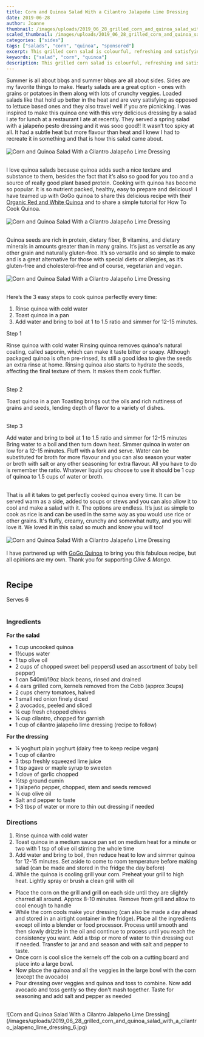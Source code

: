 ```yaml
---
title: Corn and Quinoa Salad With a Cilantro Jalapeño Lime Dressing
date: 2019-06-28
author: Joanne
thumbnail: /images/uploads/2019_06_28_grilled_corn_and_quinoa_salad_with_a_cilantro_jalapeno_lime_dressing_1.jpg
scaled_thumbnail: /images/uploads/2019_06_28_grilled_corn_and_quinoa_salad_with_a_cilantro_jalapeno_lime_dressing_0.jpg
categories: ["sides"]
tags: ["salads", "corn", "quinoa", "sponsored"]
excerpt: This grilled corn salad is colourful, refreshing and satisfying, with a fresh and fabulous dressing 
keywords: ["salad", "corn", "quinoa"]
description: This grilled corn salad is colourful, refreshing and satisfying, with a fresh and fabulous dressing 
---
```


Summer is all about bbqs and summer bbqs are all about sides. Sides are my favorite things to make. Hearty salads are a great option - ones with grains or potatoes in them along with lots of crunchy veggies. Loaded salads like that hold up better in the heat and are very satisfying as opposed to lettuce based ones and they also travel well if you are picnicking. I was inspired to make this quinoa one with this very delicious dressing by a salad I ate for lunch at a restaurant I ate at recently. They served a spring salad with a jalapeño pesto dressing and it was sooo good!!  It wasn’t too spicy at all. It had a subtle heat but more flavour than heat and I knew I had to recreate it in something and that is how this salad came about. 
</br>
</br>
![Corn and Quinoa Salad With a Cilantro Jalapeño Lime Dressing](/images/uploads/2019_06_28_grilled_corn_and_quinoa_salad_with_a_cilantro_jalapeno_lime_dressing_2.jpg)
</br>
</br>

I love quinoa salads because quinoa adds such a nice texture and substance to them, besides the fact that it’s also so good for you too and a source of really good plant based protein. Cooking with quinoa has become so popular. It is so nutrient packed, healthy, easy to prepare and delicious!  I have teamed up with GoGo quinoa to share this delicious recipe with their <span class="highlight"><a rel="nofollow" href="https://www.gogoquinoa.com/products/quinoa-white-red/">Organic Red and White Quinoa</a></span> and to share a simple tutorial for How To Cook Quinoa.
</br>
</br>
![Corn and Quinoa Salad With a Cilantro Jalapeño Lime Dressing](/images/uploads/2019_06_28_grilled_corn_and_quinoa_salad_with_a_cilantro_jalapeno_lime_dressing_3.jpg)
</br>
</br>

Quinoa seeds are rich in protein, dietary fiber, B vitamins, and dietary minerals in amounts greater than in many grains. It’s just as versatile as any other grain and naturally gluten-free.  It’s so versatile and so simple to make and is a great alternative for those with special diets or allergies, as it’s gluten-free and cholesterol-free and of course, vegetarian and vegan. 
</br>
</br>
![Corn and Quinoa Salad With a Cilantro Jalapeño Lime Dressing](/images/uploads/2019_06_28_grilled_corn_and_quinoa_salad_with_a_cilantro_jalapeno_lime_dressing_4.jpg)
</br>
</br>

Here’s the 3 easy steps to cook quinoa perfectly every time: 

1. Rinse quinoa with cold water 
2. Toast quinoa in a pan
3. Add water and bring to boil at 1 to 1.5 ratio and simmer for 12-15 minutes. 

Step 1  

Rinse quinoa with cold water 
Rinsing quinoa removes quinoa's natural coating, called saponin, which can make it taste bitter or soapy. Although packaged quinoa is often pre-rinsed, its still a good idea to give the seeds an extra rinse at home. Rinsing quinoa also starts to hydrate the seeds, affecting the final texture of them. It makes them cook fluffier. 
</br>
</br>

Step 2  

Toast quinoa in a pan
Toasting brings out the oils and rich nuttiness of grains and seeds, lending depth of flavor to a variety of dishes.
</br>
</br>

Step 3  

Add water and bring to boil at 1 to 1.5 ratio and simmer for 12-15 minutes
Bring water to a boil and then turn down heat. Simmer quinoa in water on low for a 12-15 minutes. Fluff with a fork and serve. Water can be substituted for broth for more flavour and you can also season your water or broth with salt or any other seasoning for extra flavour. All you have to do is remember the ratio.  Whatever liquid you choose to use it should be 1 cup of quinoa to 1.5 cups of water or broth. 
</br>
</br>

That is all it takes to get perfectly cooked quinoa every time. It can be served warm as a side, added to soups or stews and you can also allow it to cool and make a salad with it. The options are endless. It’s just as simple to cook as rice is and can be used in the same way as you would use rice or other grains. It's fluffy, creamy, crunchy and somewhat nutty, and you will love it. We loved it in this salad so much and know you will too! 
</br>
</br>
![Corn and Quinoa Salad With a Cilantro Jalapeño Lime Dressing](/images/uploads/2019_06_28_grilled_corn_and_quinoa_salad_with_a_cilantro_jalapeno_lime_dressing_5.jpg)
</br>
</br>
I have partnered up with <span class="highlight"><a rel="nofollow" href="https://www.gogoquinoa.com">GoGo Quinoa</a></span> to bring you this fabulous recipe, but all opinions are my own. Thank you for supporting _Olive & Mango_.
</br>
</br>

## Recipe
Serves 6
</br>
</br>

### Ingredients
__For the salad__

* <span itemprop="ingredients">1 cup uncooked quinoa </span>
* <span itemprop="ingredients">1&frac12;cups water </span>
* <span itemprop="ingredients">1 tsp olive oil </span>
* <span itemprop="ingredients">2 cups of chopped sweet bell peppers(I used an assortment of baby bell pepper) </span>
* <span itemprop="ingredients">1 can 540ml/19oz black beans, rinsed and drained </span>
* <span itemprop="ingredients">4 ears grilled corn, kernels removed from the Cobb (approx 3cups) </span>
* <span itemprop="ingredients">2 cups cherry tomatoes, halved </span>
* <span itemprop="ingredients">1 small red onion finely diced </span>
* <span itemprop="ingredients">2 avocados, peeled and sliced </span>
* <span itemprop="ingredients">&frac14; cup fresh chopped chives </span>
* <span itemprop="ingredients">&frac14; cup cilantro, chopped for garnish </span>
* <span itemprop="ingredients">1 cup of cilantro jalapeño lime dressing (recipe to follow) </span>

__For the dressing__

* <span itemprop="ingredients">&frac14; yoghurt plain yoghurt (dairy free to keep recipe vegan) </span>
* <span itemprop="ingredients">1 cup of cilantro </span>
* <span itemprop="ingredients">3 tbsp freshly squeezed lime juice </span>
* <span itemprop="ingredients">1 tsp agave or maple syrup to sweeten </span>
* <span itemprop="ingredients">1 clove of garlic chopped </span>
* <span itemprop="ingredients">&frac12;tsp ground cumin </span>
* <span itemprop="ingredients">1 jalapeño pepper, chopped, stem and seeds removed</span>
* <span itemprop="ingredients">&frac14; cup olive oil </span>
* <span itemprop="ingredients">Salt and pepper to taste </span>
* <span itemprop="ingredients">1-3 tbsp of water or more to thin out dressing if needed</span>

### Directions
1. Rinse quinoa with cold water 
2. Toast quinoa in a medium sauce pan set on medium heat for a minute or two with 1 tsp of olive oil stirring the whole time 
3. Add water and bring to boil, then reduce heat to low and simmer quinoa for 12-15 minutes. Set aside to come to room temperature before making salad (can be made and stored in the fridge the day before) 
4. While the quinoa is cooling grill your corn. Preheat your grill to high heat. Lightly spray or brush a clean grill with oil 
* Place the corn on the grill and grill on each side until they are slightly charred all around. Approx 8-10 minutes. Remove from grill and allow to cool enough to handle 
* While the corn cools make your dressing (can also be made a day ahead and stored in an airtight container in the fridge). Place all the ingredients except oil  into a blender or food processor. Process until smooth and then slowly drizzle in the oil and continue to process until you reach the consistency you want. Add a tbsp or more of water to thin dressing out if needed. Transfer to jar and and season and with salt and pepper to taste.
* Once corn is cool slice the kernels off the cob on a cutting board and place into a large bowl.
* Now place the quinoa and all the veggies in the large bowl with the corn (except the avocado)
* Pour dressing over veggies and quinoa and toss to combine. Now add avocado and toss gently so they don't mash together. Taste for seasoning and add salt and pepper as needed 

</br>
![Corn and Quinoa Salad With a Cilantro Jalapeño Lime Dressing](/images/uploads/2019_06_28_grilled_corn_and_quinoa_salad_with_a_cilantro_jalapeno_lime_dressing_6.jpg)
